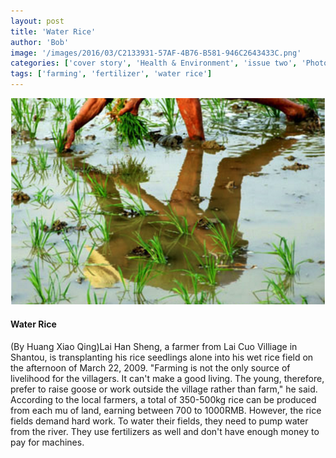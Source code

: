 ```yaml
---
layout: post
title: 'Water Rice'
author: 'Bob'
image: '/images/2016/03/C2133931-57AF-4B76-B581-946C2643433C.png'
categories: ['cover story', 'Health & Environment', 'issue two', 'Photo Feature', '未分类']
tags: ['farming', 'fertilizer', 'water rice']
---
```


![water rice](/images/2016/03/C2133931-57AF-4B76-B581-946C2643433C.png)

#### Water Rice

(By Huang Xiao Qing)Lai Han Sheng, a farmer from Lai Cuo Villiage in Shantou, is transplanting his rice seedlings alone into his wet rice field on the afternoon of March 22, 2009. "Farming is not the only source of livelihood for the villagers. It can't make a good living. The young, therefore, prefer to raise goose or work outside the village rather than farm," he said. According to the local farmers, a total of 350-500kg rice can be produced from each mu of land, earning between 700 to 1000RMB. However, the rice fields demand hard work. To water their fields, they need to pump water from the river. They use fertilizers as well and don't have enough money to pay for machines.
